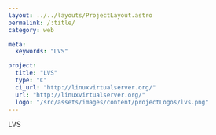 ```yaml
---
layout: ../../layouts/ProjectLayout.astro
permalink: /:title/
category: web

meta:
  keywords: "LVS"

project:
  title: "LVS"
  type: "C"
  ci_url: "http://linuxvirtualserver.org/"
  url: "http://linuxvirtualserver.org/"
  logo: "/src/assets/images/content/projectLogos/lvs.png"
---
```


<p>LVS</p>
